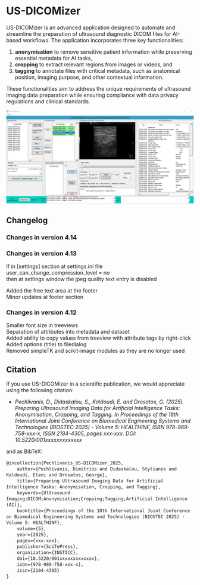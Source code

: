 # US-DICOMizer
US-DICOMizer is an advanced application designed to automate and streamline the preparation of ultrasound diagnostic DICOM files for AI-based workflows. The application incorporates three key functionalities: 

1. **anonymisation** to remove sensitive patient information while preserving essential metadata for AI tasks, 
2. **cropping** to extract relevant regions from images or videos, and 
3. **tagging** to annotate files with critical metadata, such as anatomical position, imaging purpose, and other contextual information. 

These functionalities aim to address the unique requirements of ultrasound imaging data preparation while ensuring compliance with data privacy regulations and clinical standards.

![US-DICOMizer main view](images/US-dicomizer_app_main_window_01.jpg)

## Changelog
### Changes in version 4.14  

### Changes in version 4.13  
If in [settings] section at settings.ini file  
user_can_change_compression_level = no  
then at settings window the jpeg quality text entry is disabled  

Added the free text area at the footer  
Minor updates at footer section  
### Changes in version 4.12  
Smaller font size in treeviews  
Separation of attributes into metadata and dataset  
Added ability to copy values ​​from treeview with attribute tags by right-click  
Added options (title) to filedialog  
Removed simpleTK and scikit-image modules as they are no longer used  

## Citation

If you use US-DICOMizer in a scientific publication, we would appreciate using the following citation:

* *Pechlivanis, D., Didaskalou, S., Kaldoudi, E. and Drosatos, G. (2025). Preparing Ultrasound Imaging Data for Artificial Intelligence Tasks: Anonymisation, Cropping, and Tagging. In Proceedings of the 18th International Joint Conference on Biomedical Engineering Systems and Technologies (BIOSTEC 2025) - Volume 5: HEALTHINF, ISBN 978-989-758-xxx-x, ISSN 2184-4305, pages xxx-xxx. DOI: 10.5220/001xxxxxxxxxxxxx*

and as BibTeX:
```
@incollection{Pechlivanis_US-DICOMizer_2025,
    author={Pechlivanis, Dimitrios and Didaskalou, Stylianos and Kaldoudi, Eleni and Drosatos, George},
    title={Preparing Ultrasound Imaging Data for Artificial Intelligence Tasks: Anonymisation, Cropping, and Tagging},
    keywords={Ultrasound Imaging;DICOM;Anonymisation;Cropping;Tagging;Artificial Intelligence (AI)},
    booktitle={Proceedings of the 18th International Joint Conference on Biomedical Engineering Systems and Technologies (BIOSTEC 2025) - Volume 5: HEALTHINF},
    volume={5},
    year={2025},
    pages={xxx-xxx},
    publisher={SciTePress},
    organization={INSTICC},
    doi={10.5220/001xxxxxxxxxxxxx},
    isbn={978-989-758-xxx-x},
    issn={2184-4305}
}
```
